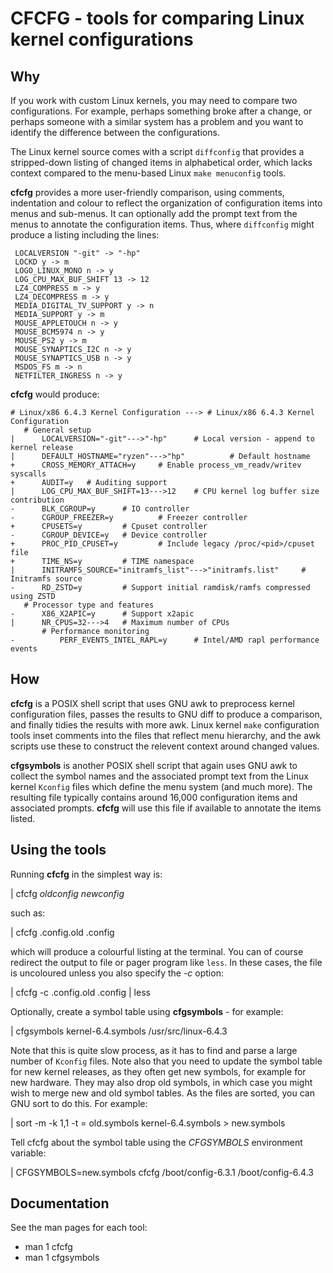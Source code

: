 # CFCFG - tools for comparing Linux kernel configurations

## Why

If you work with custom Linux kernels, you may need to compare two configurations.
For example, perhaps something broke after a change, or perhaps someone with a similar system
has a problem and you want to identify the difference between the configurations.

The Linux kernel source comes with a script `diffconfig` that provides a stripped-down
listing of changed items in alphabetical order, which lacks context compared to the menu-based
Linux `make menuconfig` tools.

**cfcfg** provides a more user-friendly comparison, using comments, indentation and colour
to reflect the organization of configuration items into menus and sub-menus.
It can optionally add the prompt text from the menus to annotate the configuration items.
Thus, where `diffconfig` might produce a listing including the lines:
```
 LOCALVERSION "-git" -> "-hp"
 LOCKD y -> m
 LOGO_LINUX_MONO n -> y
 LOG_CPU_MAX_BUF_SHIFT 13 -> 12
 LZ4_COMPRESS m -> y
 LZ4_DECOMPRESS m -> y
 MEDIA_DIGITAL_TV_SUPPORT y -> n
 MEDIA_SUPPORT y -> m
 MOUSE_APPLETOUCH n -> y
 MOUSE_BCM5974 n -> y
 MOUSE_PS2 y -> m
 MOUSE_SYNAPTICS_I2C n -> y
 MOUSE_SYNAPTICS_USB n -> y
 MSDOS_FS m -> n
 NETFILTER_INGRESS n -> y
```
**cfcfg** would produce:
```
# Linux/x86 6.4.3 Kernel Configuration ---> # Linux/x86 6.4.3 Kernel Configuration
   # General setup
|      LOCALVERSION="-git"--->"-hp"      # Local version - append to kernel release
|      DEFAULT_HOSTNAME="ryzen"--->"hp"          # Default hostname
+      CROSS_MEMORY_ATTACH=y     # Enable process_vm_readv/writev syscalls
+      AUDIT=y   # Auditing support
|      LOG_CPU_MAX_BUF_SHIFT=13--->12    # CPU kernel log buffer size contribution
-      BLK_CGROUP=y      # IO controller
-      CGROUP_FREEZER=y          # Freezer controller
+      CPUSETS=y         # Cpuset controller
-      CGROUP_DEVICE=y   # Device controller
+      PROC_PID_CPUSET=y         # Include legacy /proc/<pid>/cpuset file
+      TIME_NS=y         # TIME namespace
|      INITRAMFS_SOURCE="initramfs_list"--->"initramfs.list"     # Initramfs source
-      RD_ZSTD=y         # Support initial ramdisk/ramfs compressed using ZSTD
   # Processor type and features
-      X86_X2APIC=y      # Support x2apic
|      NR_CPUS=32--->4   # Maximum number of CPUs
       # Performance monitoring
-          PERF_EVENTS_INTEL_RAPL=y      # Intel/AMD rapl performance events
```
## How

**cfcfg** is a POSIX shell script that uses GNU awk to preprocess kernel configuration files,
passes the results to GNU diff to produce a comparison, and finally tidies the results
with more awk.  Linux kernel `make` configuration tools inset comments into the files
that reflect menu hierarchy, and the awk scripts use these to construct the relevent context around
changed values.

**cfgsymbols** is another POSIX shell script that again uses GNU awk to collect the
symbol names and the associated prompt text from the Linux kernel `Kconfig` files
which define the menu system (and much more).  The resulting file typically contains
around 16,000 configuration items and associated prompts.  **cfcfg** will use this file
if available to annotate the items listed.

## Using the tools

Running **cfcfg** in the simplest way is:

|	cfcfg _oldconfig_ _newconfig_

such as:

|	cfcfg .config.old .config

which will produce a colourful listing at the terminal.
You can of course redirect the output to file or pager program like `less`.
In these cases, the file is uncoloured unless you also specify the _-c_ option:

|	cfcfg -c .config.old .config | less

Optionally, create a symbol table using **cfgsymbols** - for example:

|	cfgsymbols kernel-6.4.symbols /usr/src/linux-6.4.3

Note that this is quite slow process, as it has to find and parse a large number of
`Kconfig` files.
Note also that you need to update the symbol table for new kernel releases,
as they often get new symbols, for example for new hardware.  They may also drop
old symbols, in which case you might wish to merge new and old symbol tables.
As the files are sorted, you can GNU sort to do this.  For example:

|	sort -m -k 1,1 -t = old.symbols kernel-6.4.symbols > new.symbols

Tell cfcfg about the symbol table using the _CFGSYMBOLS_ environment variable:

|	CFGSYMBOLS=new.symbols cfcfg /boot/config-6.3.1 /boot/config-6.4.3

## Documentation

See the man pages for each tool:

- man 1 cfcfg
- man 1 cfgsymbols
